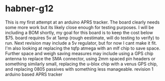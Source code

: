 habner-g12
==========
This is my first attempt at an arduino APRS tracker. The board clearly needs some more work but its likely close
enough for testing purposes. I will be including a BOM shortly, my goal for this board is to keep the cost below $75.
board requires 5v at 1amp (rough eestimate, will do testing to verify) to run. Next revision may include a 5v 
regulator, but for now I cant make it fit. I'm also looking at replacing the tqfp atmega with an mlf chip to save
space. Further space and weigh saving measures may include using a GPS chip antenna to replace the SMA connector,
using 2mm spaced pin headers or something similarly small, replacing the u-blox chip with a venus GPS chip, and 
replacing 0805 passives with something less manageable. 
revision 1 arduino based APRS tracker
